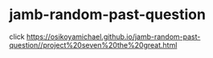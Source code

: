 # jamb-random-past-question
click https://osikoyamichael.github.io/jamb-random-past-question//project%20seven%20the%20great.html
